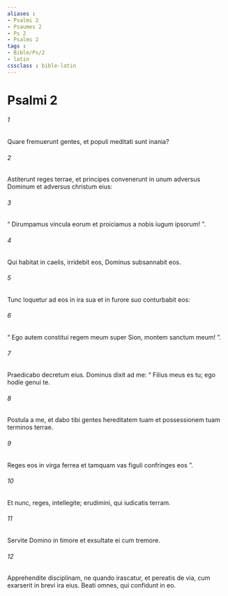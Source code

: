 ```yaml
---
aliases : 
- Psalmi 2
- Psaumes 2
- Ps 2
- Psalms 2
tags : 
- Bible/Ps/2
- latin
cssclass : bible-latin
---
```


# Psalmi 2

###### 1
Quare fremuerunt gentes, et populi meditati sunt inania?
###### 2
Astiterunt reges terrae, et principes convenerunt in unum adversus Dominum et adversus christum eius:
###### 3
“ Dirumpamus vincula eorum et proiciamus a nobis iugum ipsorum! ”.
###### 4
Qui habitat in caelis, irridebit eos, Dominus subsannabit eos.
###### 5
Tunc loquetur ad eos in ira sua et in furore suo conturbabit eos:
###### 6
“ Ego autem constitui regem meum super Sion, montem sanctum meum! ”.
###### 7
Praedicabo decretum eius. Dominus dixit ad me: “ Filius meus es tu; ego hodie genui te.
###### 8
Postula a me, et dabo tibi gentes hereditatem tuam et possessionem tuam terminos terrae.
###### 9
Reges eos in virga ferrea et tamquam vas figuli confringes eos ”.
###### 10
Et nunc, reges, intellegite; erudimini, qui iudicatis terram.
###### 11
Servite Domino in timore et exsultate ei cum tremore.
###### 12
Apprehendite disciplinam, ne quando irascatur, et pereatis de via, cum exarserit in brevi ira eius. Beati omnes, qui confidunt in eo.

